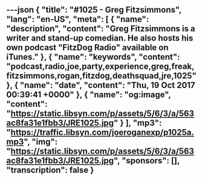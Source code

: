 ---json
{
  "title": "#1025 - Greg Fitzsimmons",
  "lang": "en-US",
  "meta": [
    {
      "name": "description",
      "content": "Greg Fitzsimmons is a writer and stand-up comedian. He also hosts his own podcast \"FitzDog Radio\" available on iTunes."
    },
    {
      "name": "keywords",
      "content": "podcast,radio,joe,party,experience,greg,freak,fitzsimmons,rogan,fitzdog,deathsquad,jre,1025"
    },
    {
      "name": "date",
      "content": "Thu, 19 Oct 2017 00:39:41 +0000"
    },
    {
      "name": "og:image",
      "content": "https://static.libsyn.com/p/assets/5/6/3/a/563ac8fa31e1fbb3/JRE1025.jpg"
    }
  ],
  "mp3": "https://traffic.libsyn.com/joeroganexp/p1025a.mp3",
  "img": "https://static.libsyn.com/p/assets/5/6/3/a/563ac8fa31e1fbb3/JRE1025.jpg",
  "sponsors": [],
  "transcription": false
}
---
<episode-header />

<timemark seconds="0" />

<transcribe-call-to-action />

<episode-footer />